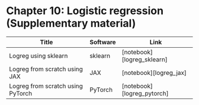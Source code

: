 # Chapter 10: Logistic regression   (Supplementary material)

[logreg]: https://colab.research.google.com/github/probml/pyprobml/blob/master/book1/supplements/logreg.ipynb

|Title|Software|Link|
|-----------|----|----|
|Logreg using sklearn| sklearn| [notebook][logreg_sklearn]
|Logreg from scratch using JAX| JAX| [notebook][logreg_jax]
|Logreg from scratch using PyTorch| PyTorch| [notebook][logreg_pytorch]
